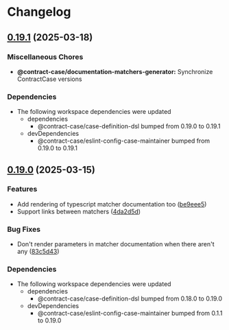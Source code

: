 # Changelog

## [0.19.1](https://github.com/case-contract-testing/contract-case/compare/@contract-case/documentation-matchers-generator-v0.19.0...@contract-case/documentation-matchers-generator-v0.19.1) (2025-03-18)


### Miscellaneous Chores

* **@contract-case/documentation-matchers-generator:** Synchronize ContractCase versions


### Dependencies

* The following workspace dependencies were updated
  * dependencies
    * @contract-case/case-definition-dsl bumped from 0.19.0 to 0.19.1
  * devDependencies
    * @contract-case/eslint-config-case-maintainer bumped from 0.19.0 to 0.19.1

## [0.19.0](https://github.com/case-contract-testing/contract-case/compare/@contract-case/documentation-matchers-generator-v0.0.1...@contract-case/documentation-matchers-generator-v0.19.0) (2025-03-15)


### Features

* Add rendering of typescript matcher documentation too ([be9eee5](https://github.com/case-contract-testing/contract-case/commit/be9eee507cdcedd88e5eef7c300ac396e2334628))
* Support links between matchers ([4da2d5d](https://github.com/case-contract-testing/contract-case/commit/4da2d5dbddcf6958b4b62b06a1f545d56342ecd2))


### Bug Fixes

* Don't render parameters in matcher documentation when there aren't any ([83c5d43](https://github.com/case-contract-testing/contract-case/commit/83c5d4319a234100843d64258fe20cb371159232))


### Dependencies

* The following workspace dependencies were updated
  * dependencies
    * @contract-case/case-definition-dsl bumped from 0.18.0 to 0.19.0
  * devDependencies
    * @contract-case/eslint-config-case-maintainer bumped from 0.1.1 to 0.19.0
